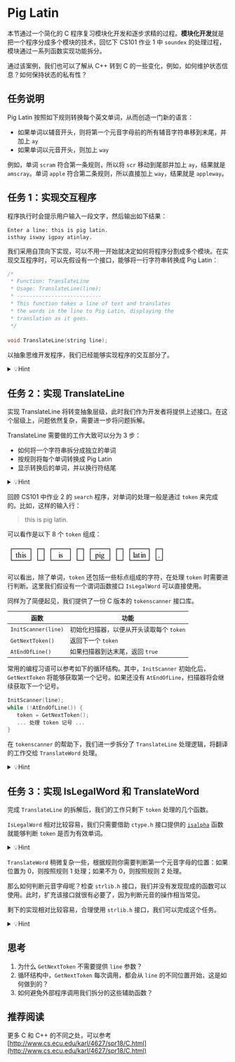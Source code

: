 # Pig Latin

本节通过一个简化的 C 程序复习模块化开发和逐步求精的过程。**模块化开发**就是把一个程序分成多个模块的技术，回忆下 CS101 作业 1 中 `soundex` 的处理过程，模块通过一系列函数实现功能拆分。

通过该案例，我们也可以了解从 C++ 转到 C 的一些变化，例如，如何维护状态信息？如何保持状态的私有性？

## 任务说明

Pig Latin 按照如下规则转换每个英文单词，从而创造一门新的语言：

- 如果单词以辅音开头，则将第一个元音字母前的所有辅音字符串移到末尾，并加上 `ay`
- 如果单词以元音开头，则加上 `way`

例如，单词 `scram` 符合第一条规则，所以将 `scr` 移动到尾部并加上 `ay`，结果就是 `amscray`。单词 `apple` 符合第二条规则，所以直接加上 `way`，结果就是 `appleway`。

## 任务 1：实现交互程序

程序执行时会提示用户输入一段文字，然后输出如下结果：

```
Enter a line: this is pig latin.
isthay isway igpay atinlay.
```

我们采用自顶向下实现，可以不用一开始就决定如何将程序分割成多个模块。在实现交互程序时，可以先假设有一个接口，能够将一行字符串转换成 Pig Latin：

```c
/*
 * Function: TranslateLine
 * Usage: TranslateLine(line);
 * ---------------------------
 * This function takes a line of text and translates
 * the words in the line to Pig Latin, displaying the
 * translation as it goes.
 */

void TranslateLine(string line);
```

以抽象思维开发程序，我们已经能够实现程序的交互部分了。

<details>
  <summary>💡Hint</summary>
  
  ```c
  int main(int argc, string args[]) {
    printf("Enter a line: ");
    string line = GetLine();
    TranslateLine(line);
  }
  ```
</details>

## 任务 2：实现 TranslateLine

实现 TranslateLine 将转变抽象层级，此时我们作为开发者将提供上述接口。在这个层级上，问题依然复杂，需要进一步将问题拆解。

TranslateLine 需要做的工作大致可以分为 3 步：

- 如何将一个字符串拆分成独立的单词
- 按规则将每个单词转换成 Pig Latin
- 显示转换后的单词，并以换行符结尾

<details>
  <summary>💡Hint</summary>
  
  ---

  如果以容器的思想，如何拆分上述步骤？

  C 虽然没有提供直接使用的容器，但使用动态数组，我们也能够完成同样的任务。这里为了简便起见，我们不需要存储每个单词，一旦翻译完成就立刻显示结果，并处理下一个单词。

  ---

</details>

回顾 CS101 中作业 2 的 `search` 程序，对单词的处理一般是通过 `token` 来完成的。比如，这样的输入行：

> this is pig latin.

可以看作是以下 8 个 `token` 组成：

![token](./assets/token.png)

可以看出，除了单词，`token` 还包括一些标点组成的字符，在处理 `token` 时需要进行判断。这里我们假设有一个谓词函数接口 `IsLegalWord` 可以直接使用。

同样为了简便起见，我们提供了一份 C 版本的 `tokenscanner` 接口库。

| 函数                | 功能                                     |
| ------------------- | ---------------------------------------- |
| `InitScanner(line)` | 初始化扫描器，以便从开头读取每个 `token` |
| `GetNextToken()`    | 返回下一个 `token`                       |
| `AtEndOfLine()`     | 如果扫描器到达末尾，返回 `true`          |

常用的编程习语可以参考如下的循环结构。其中，`InitScanner` 初始化后，`GetNextToken` 将能够获取第一个记号。如果还没有 `AtEndOfLine`，扫描器将会继续获取下一个记号。

```c
InitScanner(line);
while (!AtEndOfLine()) {
   token = GetNextToken();
   ... 处理 token 记号 ...
}
```

在 `tokenscanner` 的帮助下，我们进一步拆分了 `TranslateLine` 处理逻辑，将翻译的工作交给 `TranslateWord` 处理。

<details>
  <summary>💡Hint</summary>
  
  ```c
void TranslateLine(string line) {
    InitScanner(line);
    while (!AtEndOfLine()) {
        string token = GetNextToken();
        if (IsLegalWord(token))
            token = TranslateWord(token);
        printf("%s", token);
    }
    printf("\n");
}
  ```
</details>

## 任务 3：实现 IsLegalWord 和 TranslateWord

完成 `TranslateLine` 的拆解后，我们的工作只剩下 `token` 处理的几个函数。

`IsLegalWord` 相对比较容易，我们只需要借助 `ctype.h` 接口提供的 [`isalpha`](https://en.cppreference.com/w/c/string/byte/isalpha) 函数就能够判断 `token` 是否为有效单词。

<details>
  <summary>💡Hint</summary>
  
  ```c
bool IsLegalWord(string token) {
    for (int i = 0; i < StringLength(token); i++) {
        if (!isalpha(IthChar(token, i)))
            return (false);
    }
    return (true);
}
  ```
</details>

`TranslateWord` 稍微复杂一些，根据规则你需要判断第一个元音字母的位置：如果位置为 0，则按照规则 1 处理；如果不为 0，则按照规则 2 处理。

那么如何判断元音字母呢？检查 `strlib.h` 接口，我们并没有发现现成的函数可以使用。此时，扩充该接口就很有必要了，因为判断元音的操作相当常见。

剩下的实现相对比较容易，合理使用 `strlib.h` 接口，我们可以完成这个任务。

<details>
  <summary>💡Hint</summary>
  
  ```c
string TranslateWord(string word) {
    int vp = FindFirstVowel(word);
    if (vp == -1) {
        return (word);
    } else if (vp == 0) {
        return (ConcatString(word, "way"));
    } else {
        string head = SubString(word, 0, vp - 1);
        string tail = SubString(word, vp, StringLength(word) - 1);
        return (ConcatString(tail, ConcatString(head, "ay")));
    }
}

int FindFirstVowel(string word) {
    for (int i = 0; i < StringLength(word); i++) {
        if (IsVowel(IthChar(word, i)))
            return (i);
    }
    return (-1);
}
  ```
</details>

## 思考

1. 为什么 `GetNextToken` 不需要提供 `line` 参数？
2. 循环结构中，`GetNextToken` 每次调用，都会从 `line` 的不同位置开始，这是如何做到的？
3. 如何避免外部程序调用我们拆分的这些辅助函数？

## 推荐阅读

更多 C 和 C++ 的不同之处，可以参考 [http://www.cs.ecu.edu/karl/4627/spr18/C.html](http://www.cs.ecu.edu/karl/4627/spr18/C.html)

